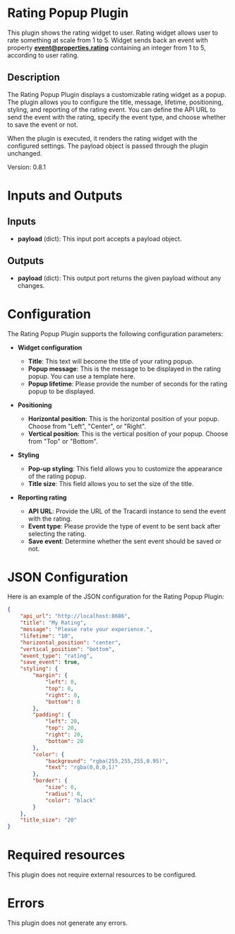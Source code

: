 # Rating Popup Plugin

This plugin shows the rating widget to user. Rating widget allows user to rate something
at scale from 1 to 5. Widget sends back an event with property **event@properties.rating** 
containing an integer from 1 to 5, according to user rating.

## Description

The Rating Popup Plugin displays a customizable rating widget as a popup. The plugin allows you to configure the title, message, lifetime, positioning, styling, and reporting of the rating event. You can define the API URL to send the event with the rating, specify the event type, and choose whether to save the event or not.

When the plugin is executed, it renders the rating widget with the configured settings. The payload object is passed through the plugin unchanged.

Version: 0.8.1

# Inputs and Outputs

## Inputs

- **payload** (dict): This input port accepts a payload object.

## Outputs

- **payload** (dict): This output port returns the given payload without any changes.

# Configuration

The Rating Popup Plugin supports the following configuration parameters:

- **Widget configuration**
  - **Title**: This text will become the title of your rating popup.
  - **Popup message**: This is the message to be displayed in the rating popup. You can use a template here.
  - **Popup lifetime**: Please provide the number of seconds for the rating popup to be displayed.

- **Positioning**
  - **Horizontal position**: This is the horizontal position of your popup. Choose from "Left", "Center", or "Right".
  - **Vertical position**: This is the vertical position of your popup. Choose from "Top" or "Bottom".

- **Styling**
  - **Pop-up styling**: This field allows you to customize the appearance of the rating popup.
  - **Title size**: This field allows you to set the size of the title.

- **Reporting rating**
  - **API URL**: Provide the URL of the Tracardi instance to send the event with the rating.
  - **Event type**: Please provide the type of event to be sent back after selecting the rating.
  - **Save event**: Determine whether the sent event should be saved or not.

# JSON Configuration

Here is an example of the JSON configuration for the Rating Popup Plugin:

```json
{
    "api_url": "http://localhost:8686",
    "title": "My Rating",
    "message": "Please rate your experience.",
    "lifetime": "10",
    "horizontal_position": "center",
    "vertical_position": "bottom",
    "event_type": "rating",
    "save_event": true,
    "styling": {
        "margin": {
            "left": 0,
            "top": 0,
            "right": 0,
            "bottom": 0
        },
        "padding": {
            "left": 20,
            "top": 20,
            "right": 20,
            "bottom": 20
        },
        "color": {
            "background": "rgba(255,255,255,0.95)",
            "text": "rgba(0,0,0,1)"
        },
        "border": {
            "size": 0,
            "radius": 0,
            "color": "black"
        }
    },
    "title_size": "20"
}
```

# Required resources

This plugin does not require external resources to be configured.

# Errors

This plugin does not generate any errors.